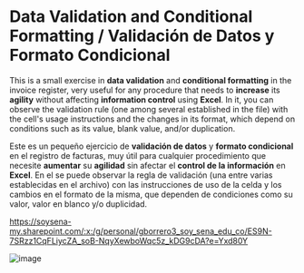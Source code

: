 # Data Validation and Conditional Formatting / Validación de Datos y Formato Condicional

This is a small exercise in **data validation** and **conditional formatting** in the invoice register, very useful for any procedure that needs to **increase** its **agility** without affecting **information control** using **Excel**. In it, you can observe the validation rule (one among several established in the file) with the cell's usage instructions and the changes in its format, which depend on conditions such as its value, blank value, and/or duplication.

Este es un pequeño ejercicio de **validación de datos** y **formato condicional** en el registro de facturas, muy útil para cualquier procedimiento que necesite **aumentar** su **agilidad** sin afectar el **control de la información** en **Excel**. En el se puede observar la regla de validación (una entre varias establecidas en el archivo) con las instrucciones de uso de la celda y los cambios en el formato de la misma, que dependen de condiciones como su valor, valor en blanco y/o duplicidad.

https://soysena-my.sharepoint.com/:x:/g/personal/gborrero3_soy_sena_edu_co/ES9N-7SRzz1CqFLiycZA_soB-NqyXewboWqc5z_kDG9cDA?e=Yxd80Y

![image](https://github.com/user-attachments/assets/3290b32a-2bca-4983-a13e-5ed72cbd63ff)
